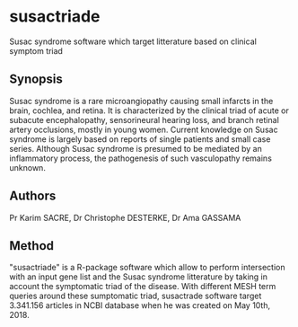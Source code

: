 # susactriade
Susac syndrome software which target litterature based on clinical symptom triad

## Synopsis
Susac syndrome is a rare microangiopathy causing small infarcts in the brain, cochlea, and retina. It is characterized by the clinical triad of acute or subacute encephalopathy, sensorineural hearing loss, and branch retinal artery occlusions, mostly in young women.  Current knowledge on Susac syndrome is largely based on reports of single patients and small case series. Although Susac syndrome is presumed to be mediated by an inflammatory process, the pathogenesis of such vasculopathy remains unknown.

## Authors
Pr Karim SACRE, Dr Christophe DESTERKE, Dr Ama GASSAMA

## Method
"susactriade" is a R-package software which allow to perform intersection with an input gene list and the Susac syndrome litterature by taking in account the symptomatic triad of the disease. With different MESH term queries around these sumptomatic triad, susactrade software target 3.341.156 articles in NCBI database when he was created on May 10th, 2018. 

